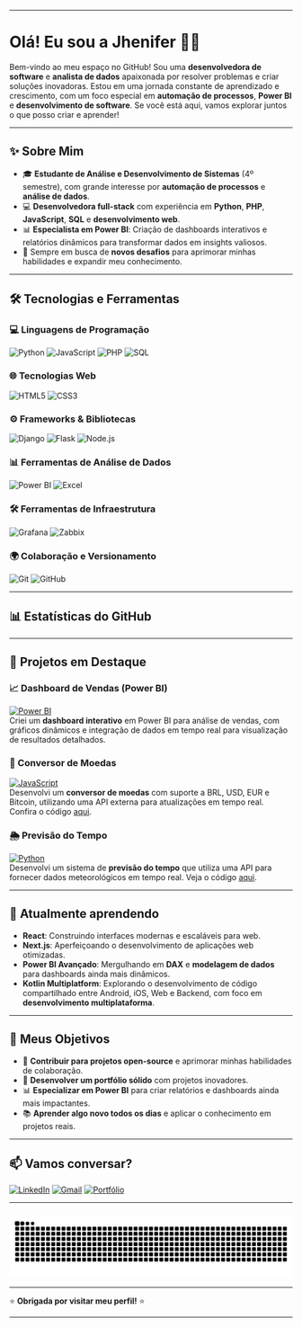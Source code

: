 
---

# Olá! Eu sou a Jhenifer 👩‍💻

Bem-vindo ao meu espaço no GitHub! Sou uma **desenvolvedora de software** e **analista de dados** apaixonada por resolver problemas e criar soluções inovadoras. Estou em uma jornada constante de aprendizado e crescimento, com um foco especial em **automação de processos**, **Power BI** e **desenvolvimento de software**. Se você está aqui, vamos explorar juntos o que posso criar e aprender!

---

## ✨ Sobre Mim

- 🎓 **Estudante de Análise e Desenvolvimento de Sistemas** (4º semestre), com grande interesse por **automação de processos** e **análise de dados**.
- 💻 **Desenvolvedora full-stack** com experiência em **Python**, **PHP**, **JavaScript**, **SQL** e **desenvolvimento web**.
- 📊 **Especialista em Power BI**: Criação de dashboards interativos e relatórios dinâmicos para transformar dados em insights valiosos.
- 🚀 Sempre em busca de **novos desafios** para aprimorar minhas habilidades e expandir meu conhecimento.

---

## 🛠️ Tecnologias e Ferramentas

### 💻 Linguagens de Programação

![Python](https://img.shields.io/badge/Python-3776AB?style=for-the-badge&logo=python&logoColor=white)
![JavaScript](https://img.shields.io/badge/JavaScript-F7DF1E?style=for-the-badge&logo=javascript&logoColor=black)
![PHP](https://img.shields.io/badge/PHP-777BB4?style=for-the-badge&logo=php&logoColor=white)
![SQL](https://img.shields.io/badge/SQL-4479A1?style=for-the-badge&logo=mysql&logoColor=white)

### 🌐 Tecnologias Web

![HTML5](https://img.shields.io/badge/HTML5-E34F26?style=for-the-badge&logo=html5&logoColor=white)
![CSS3](https://img.shields.io/badge/CSS3-1572B6?style=for-the-badge&logo=css3&logoColor=white)

### ⚙️ Frameworks & Bibliotecas

![Django](https://img.shields.io/badge/Django-092E20?style=for-the-badge&logo=django&logoColor=white)
![Flask](https://img.shields.io/badge/Flask-000000?style=for-the-badge&logo=flask&logoColor=white)
![Node.js](https://img.shields.io/badge/Node.js-339933?style=for-the-badge&logo=node.js&logoColor=white)

### 📊 Ferramentas de Análise de Dados

![Power BI](https://img.shields.io/badge/Power_BI-F2C811?style=for-the-badge&logo=powerbi&logoColor=black)
![Excel](https://img.shields.io/badge/Excel-217346?style=for-the-badge&logo=microsoftexcel&logoColor=white)

### 🛠️ Ferramentas de Infraestrutura

![Grafana](https://img.shields.io/badge/Grafana-F46800?style=for-the-badge&logo=grafana&logoColor=white)
![Zabbix](https://img.shields.io/badge/Zabbix-2E8B57?style=for-the-badge&logo=zabbix&logoColor=white)

### 🌍 Colaboração e Versionamento

![Git](https://img.shields.io/badge/Git-F05032?style=for-the-badge&logo=git&logoColor=white)
![GitHub](https://img.shields.io/badge/GitHub-181717?style=for-the-badge&logo=github&logoColor=white)

---

## 📊 Estatísticas do GitHub


---

## 🚀 Projetos em Destaque

### 📈 Dashboard de Vendas (Power BI)
[![Power BI](https://img.shields.io/badge/Power_BI-F2C811?style=for-the-badge&logo=powerbi&logoColor=black)](https://github.com/jheniferfm/Dashboard-Vendas)  
Criei um **dashboard interativo** em Power BI para análise de vendas, com gráficos dinâmicos e integração de dados em tempo real para visualização de resultados detalhados.

### 💱 Conversor de Moedas
[![JavaScript](https://img.shields.io/badge/JavaScript-F7DF1E?style=for-the-badge&logo=javascript&logoColor=black)](https://jheniferfm.github.io/Conversor-de-moedas/)  
Desenvolvi um **conversor de moedas** com suporte a BRL, USD, EUR e Bitcoin, utilizando uma API externa para atualizações em tempo real. Confira o código [aqui](https://github.com/jheniferfm/Conversor-de-moedas).

### 🌦️ Previsão do Tempo
[![Python](https://img.shields.io/badge/Python-3776AB?style=for-the-badge&logo=python&logoColor=white)](https://jheniferfm.github.io/Previs-o-do-tempo/)  
Desenvolvi um sistema de **previsão do tempo** que utiliza uma API para fornecer dados meteorológicos em tempo real. Veja o código [aqui](https://github.com/jheniferfm/Previs-o-do-tempo).

---

## 🌱 Atualmente aprendendo

- **React**: Construindo interfaces modernas e escaláveis para web.
- **Next.js**: Aperfeiçoando o desenvolvimento de aplicações web otimizadas.
- **Power BI Avançado**: Mergulhando em **DAX** e **modelagem de dados** para dashboards ainda mais dinâmicos.
- **Kotlin Multiplatform**: Explorando o desenvolvimento de código compartilhado entre Android, iOS, Web e Backend, com foco em **desenvolvimento multiplataforma**.

---


## 🎯 Meus Objetivos

- 🌟 **Contribuir para projetos open-source** e aprimorar minhas habilidades de colaboração.
- 🚀 **Desenvolver um portfólio sólido** com projetos inovadores.
- 📊 **Especializar em Power BI** para criar relatórios e dashboards ainda mais impactantes.
- 📚 **Aprender algo novo todos os dias** e aplicar o conhecimento em projetos reais.

---

## 📫 Vamos conversar?

[![LinkedIn](https://img.shields.io/badge/LinkedIn-0077B5?style=for-the-badge&logo=linkedin&logoColor=white)](https://www.linkedin.com/in/jhenifer-meneses-98293b300)
[![Gmail](https://img.shields.io/badge/Gmail-D14836?style=for-the-badge&logo=gmail&logoColor=white)](mailto:jheniferfm@gmail.com)
[![Portfólio](https://img.shields.io/badge/Portfólio-4285F4?style=for-the-badge&logo=google-chrome&logoColor=white)](https://jheniferfm.github.io/Portf-lio/)

---

### 
<img src="https://raw.githubusercontent.com/JheniferFM/JheniferFM/output/snake.svg" alt="Snake animation" />

---

⭐ **Obrigada por visitar meu perfil!** ⭐

---

